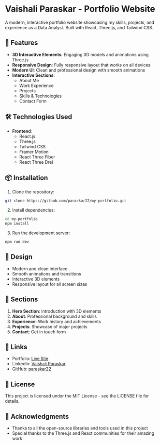 # Vaishali Paraskar - Portfolio Website

A modern, interactive portfolio website showcasing my skills, projects, and experience as a Data Analyst. Built with React, Three.js, and Tailwind CSS.

## 🚀 Features

- **3D Interactive Elements**: Engaging 3D models and animations using Three.js
- **Responsive Design**: Fully responsive layout that works on all devices
- **Modern UI**: Clean and professional design with smooth animations
- **Interactive Sections**:
  - About Me
  - Work Experience
  - Projects
  - Skills & Technologies
  - Contact Form

## 🛠️ Technologies Used

- **Frontend**:
  - React.js
  - Three.js
  - Tailwind CSS
  - Framer Motion
  - React Three Fiber
  - React Three Drei

## 📦 Installation

1. Clone the repository:
```bash
git clone https://github.com/paraskar22/my-portfolio.git
```

2. Install dependencies:
```bash
cd my-portfolio
npm install
```

3. Run the development server:
```bash
npm run dev
```

## 🎨 Design

- Modern and clean interface
- Smooth animations and transitions
- Interactive 3D elements
- Responsive layout for all screen sizes

## 📱 Sections

1. **Hero Section**: Introduction with 3D elements
2. **About**: Professional background and skills
3. **Experience**: Work history and achievements
4. **Projects**: Showcase of major projects
5. **Contact**: Get in touch form

## 🔗 Links

- Portfolio: [Live Site](https://your-portfolio-url.com)
- LinkedIn: [Vaishali Paraskar](https://www.linkedin.com/in/vaishali-paraskar-23b2691a7/)
- GitHub: [paraskar22](https://github.com/paraskar22)

## 📝 License

This project is licensed under the MIT License - see the LICENSE file for details.

## 🙏 Acknowledgments

- Thanks to all the open-source libraries and tools used in this project
- Special thanks to the Three.js and React communities for their amazing work 